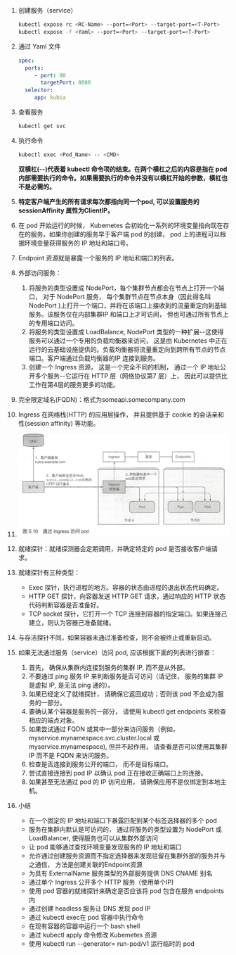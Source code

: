 1. 创建服务（service）

   ```bash 
   kubectl expose rc <RC-Name> --port=<Port> --target-port=<T-Port>
   kubectl expose -f <Yaml> --port=<Port> --target-port=<T-Port>
   ```

2. 通过 Yaml 文件

   ```yaml
   spec: 
     ports: 
     	- port: 80
     	  targetPort: 8080
     selector: 
     	app: kubia
   ```

3. 查看服务

   ```bash
   kubectl get svc
   ```

4. 执行命令

   ```bash
   kubectl exec <Pod_Name> -- <CMD>
   ```

   **双横杠(--)代表着 kubectl 命令项的结束。在两个横杠之后的内容是指在 pod 内部需要执行的命令。如果需要执行的命令并没有以横杠开始的参数，横杠也不是必需的。**

5. **特定客户端产生的所有请求每次都指向同一个pod, 可以设置服务的 sessionAffinity 属性为ClientIP。**

6. 在 pod 开始运行的时候， Kubemetes 会初始化一系列的环境变量指向现在存在的服务。如果你创建的服务早于客户端 pod 的创建， pod 上的进程可以根据环境变量获得服务的 IP 地址和端口号。

7. Endpoint 资源就是暴露一个服务的 IP 地址和端口的列表。

8. 外部访问服务：

   1. 将服务的类型设置成 NodePort，每个集群节点都会在节点上打开一个端口， 对于 NodePort 服务， 每个集群节点在节点本身（因此得名叫 NodePort )上打开一个端口，并将在该端口上接收到的流量重定向到基础服务。该服务仅在内部集群IP 和端口上才可访间， 但也可通过所有节点上的专用端口访问。
   2. 将服务的类型设置成 LoadBalance,  NodePort 类型的一种扩展--这使得服务可以通过一个专用的负载均衡器来访问， 这是由 Kubernetes 中正在运行的云基础设施提供的。负载均衡器将流量重定向到跨所有节点的节点端口。客户端通过负载均衡器的IP 连接到服务。
   3. 创建一个 Ingress 资源， 这是一个完全不同的机制， 通过一个 IP 地址公开多个服务--它运行在 HTTP 层（网络协议第7 层）上， 因此可以提供比工作在第4层的服务更多的功能。
   
9. 完全限定域名(FQDN)：格式为someapi.somecompany.com

10. Ingress 在网络栈(HTTP) 的应用层操作， 并且提供基于 cookie 的会话亲和性(session affinity) 等功能。

11. ![1564038652037](1564038652037.png)

12. 就绪探针：就绪探测器会定期调用，并确定特定的 pod 是否接收客户端请求。

13. 就绪探针有三种类型：

    - Exec 探针，执行进程的地方。容器的状态由进程的退出状态代码确定。
    - HTTP GET 探针，向容器发送 HTTP GET 请求，通过响应的 HTTP 状态代码判断容器是否准备好。
    - TCP socket 探针，它打开一个 TCP 连接到容器的指定端口。如果连接己建立，则认为容器己准备就绪。

14. 与存活探针不同，如果容器未通过准备检查，则不会被终止或重新启动。

15. 如果无法通过服务（service）访问 pod, 应该根据下面的列表进行排查：

    1. 首先， 确保从集群内连接到服务的集群 IP, 而不是从外部。
    2. 不要通过 ping 服务 IP 来判断服务是否可访问（请记住， 服务的集群 IP 是虚拟 IP, 是无法 ping 通的）。
    3. 如果已经定义了就绪探针， 请确保它返回成功；否则该 pod 不会成为服务的一部分。
    4. 要确认某个容器是服务的一部分， 请使用 kubectl get endpoints 来检查相应的端点对象。
    5. 如果尝试通过 FQDN 或其中一部分来访问服务（例如， myservice.mynamespace.svc.cluster.local 或myservice.mynamespace), 但并不起作用， 请查看是否可以使用其集群 IP 而不是 FQDN 来访问服务。
    6. 检查是否连接到服务公开的端口， 而不是目标端口。
    7. 尝试直接连接到 pod IP 以确认 pod 正在接收正确端口上的连接。
    8. 如果甚至无法通过 pod 的 IP 访问应用， 请确保应用不是仅绑定到本地主机。

16. 小结

    - 在一个固定的 IP 地址和端口下暴露匹配到某个标签选择器的多个 pod
    - 服务在集群内默认是可访问的， 通过将服务的类型设置为 NodePort 或 LoadBalancer, 使得服务也可以从集群外部访问
    - 让 pod 能够通过查找环境变量发现服务的 IP 地址和端口
    - 允许通过创建服务资源而不指定选择器来发现驻留在集群外部的服务并与之通信， 方法是创建关联的Endpoint资源
    - 为具有 ExternalName 服务类型的外部服务提供 DNS CNAME 别名
    - 通过单个 Ingress 公开多个 HTTP 服务（使用单个IP)
    - 使用 pod 容器的就绪探针来确定是否应该将 pod 包含在服务 endpoints 内
    - 通过创建 headless 服务让 DNS 发现 pod IP
    - 通过 kubectl exec在 pod 容器中执行命令
    - 在现有容器的容器中运行一个 bash shell
    - 通过 kubectl apply 命令修改 Kubemetes 资源
    - 使用 kubectl run --generator= run-pod/v1 运行临时的 pod